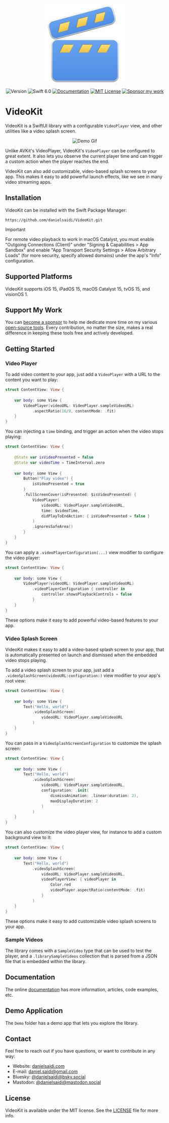 <p align="center">
    <img src="Resources/Icon.png" alt="Project Icon" width="250" />
</p>

<p align="center">
    <img src="https://img.shields.io/github/v/release/danielsaidi/VideoKit?color=%2300550&sort=semver" alt="Version" />
    <img src="https://img.shields.io/badge/swift-6.0-orange.svg" alt="Swift 6.0" />
    <a href="https://danielsaidi.github.io/VideoKit"><img src="https://img.shields.io/badge/documentation-web-blue.svg" alt="Documentation" /></a>
    <a href="https://github.com/danielsaidi/VideoKit/blob/master/LICENSE"><img src="https://img.shields.io/github/license/danielsaidi/VideoKit" alt="MIT License" /></a>
    <a href="https://github.com/sponsors/danielsaidi"><img src="https://img.shields.io/badge/sponsor-GitHub-red.svg" alt="Sponsor my work" /></a>
</p>


# VideoKit

VideoKit is a SwiftUI library with a configurable ``VideoPlayer`` view, and other utilities like a video splash screen.

<p align="center">
    <img src="https://github.com/danielsaidi/VideoKit/releases/download/0.1/VideoKit-Demo-Compressed.gif" alt="Demo Gif" width="300" />
</p>

Unlike AVKit's VideoPlayer, VideoKit's ``VideoPlayer`` can be configured to great extent. It also lets you observe the current player time and can trigger a custom action when the player reaches the end.

VideoKit can also add customizable, video-based splash screens to your app. This makes it easy to add powerful launch effects, like we see in many video streaming apps.



## Installation

VideoKit can be installed with the Swift Package Manager:

```
https://github.com/danielsaidi/VideoKit.git
```

> [!IMPORTANT]  
> For remote video playback to work in macOS Catalyst, you must enable "Outgoing Connections (Client)" under "Signing & Capabilities > App Sandbox" and enable "App Transport Security Settings > Allow Arbitrary Loads" (for more security, specify allowed domains) under the app's "Info" configuration.



## Supported Platforms

VideoKit supports iOS 15, iPadOS 15, macOS Catalyst 15, tvOS 15, and visionOS 1.



## Support My Work

You can [become a sponsor][Sponsors] to help me dedicate more time on my various [open-source tools][OpenSource]. Every contribution, no matter the size, makes a real difference in keeping these tools free and actively developed.



## Getting Started

### Video Player

To add video content to your app, just add a ``VideoPlayer`` with a URL to the content you want to play:

```swift
struct ContentView: View {

    var body: some View {
        VideoPlayer(videoURL: VideoPlayer.sampleVideoURL)
            .aspectRatio(16/9, contentMode: .fit)
    }
}
```

You can injecting a `time` binding, and trigger an action when the video stops playing:

```swift
struct ContentView: View {

    @State var isVideoPresented = false
    @State var videoTime = TimeInterval.zero

    var body: some View {
        Button("Play video") {
            isVideoPresented = true
        }
        .fullScreenCover(isPresented: $isVideoPresented) {
            VideoPlayer(
                videoURL: VideoPlayer.sampleVideoURL,
                time: $videoTime,
                didPlayToEndAction: { isVideoPresented = false }
            )
            .ignoresSafeArea()
        }
    }
}
```

You can apply a ``.videoPlayerConfiguration(...)`` view modifier to configure the video player:

```swift
struct ContentView: View {

    var body: some View {
        VideoPlayer(videoURL: VideoPlayer.sampleVideoURL)
            .videoPlayerConfiguration { controller in
                controller.showsPlaybackControls = false
            }
    }
}
```

These options make it easy to add powerful video-based features to your app.  


### Video Splash Screen

VideoKit makes it easy to add a video-based splash screen to your app, that is automatically presented on launch and dismissed when the embedded video stops playing.

To add a video splash screen to your app, just add a ``.videoSplashScreen(videoURL:configuration:)`` view modifier to your app's root view:

```swift
struct ContentView: View {

    var body: some View {
        Text("Hello, world")
            .videoSplashScreen(
                videoURL: VideoPlayer.sampleVideoURL
            )
    }
}
```

You can pass in a ``VideoSplashScreenConfiguration`` to customize the splash screen:

```swift
struct ContentView: View {

    var body: some View {
        Text("Hello, world")
            .videoSplashScreen(
                videoURL: VideoPlayer.sampleVideoURL,
                configuration: .init(
                    dismissAnimation: .linear(duration: 2),
                    maxDisplayDuration: 2
                )
            )
    }
}
```

You can also customize the video player view, for instance to add a custom background view to it:


```swift
struct ContentView: View {

    var body: some View {
        Text("Hello, world")
            .videoSplashScreen(
                videoURL: VideoPlayer.sampleVideoURL,
                videoPlayerView: { videoPlayer in
                    Color.red
                    videoPlayer.aspectRatio(contentMode: .fit)
                }
            )
    }
}
```

These options make it easy to add customizable video splash screens to your app.



### Sample Videos

The library comes with a ``SampleVideo`` type that can be used to test the player, and a ``.librarySampleVideos`` collection that is parsed from a JSON file that is embedded within the library.



## Documentation

The online [documentation][Documentation] has more information, articles, code examples, etc.



## Demo Application

The `Demo` folder has a demo app that lets you explore the library.



## Contact

Feel free to reach out if you have questions, or want to contribute in any way:

* Website: [danielsaidi.com][Website]
* E-mail: [daniel.saidi@gmail.com][Email]
* Bluesky: [@danielsaidi@bsky.social][Bluesky]
* Mastodon: [@danielsaidi@mastodon.social][Mastodon]



## License

VideoKit is available under the MIT license. See the [LICENSE][License] file for more info.



[Email]: mailto:daniel.saidi@gmail.com
[Website]: https://danielsaidi.com
[GitHub]: https://github.com/danielsaidi
[OpenSource]: https://danielsaidi.com/opensource
[Sponsors]: https://github.com/sponsors/danielsaidi

[Bluesky]: https://bsky.app/profile/danielsaidi.bsky.social
[Mastodon]: https://mastodon.social/@danielsaidi
[Twitter]: https://twitter.com/danielsaidi

[Documentation]: https://danielsaidi.github.io/VideoKit
[Getting-Started]: https://danielsaidi.github.io/VideoKit/documentation/videokit/getting-started
[License]: https://github.com/danielsaidi/VideoKit/blob/master/LICENSE
